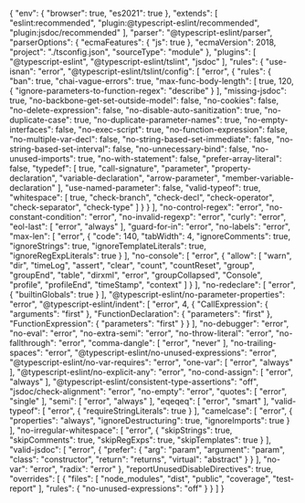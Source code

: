 {
    "env": {
        "browser": true,
        "es2021": true
    },
    "extends": [
        "eslint:recommended",
        "plugin:@typescript-eslint/recommended",
        "plugin:jsdoc/recommended"
    ],
    "parser": "@typescript-eslint/parser",
    "parserOptions": {
        "ecmaFeatures": { "js": true },
        "ecmaVersion": 2018,
        "project": "./tsconfig.json",
        "sourceType": "module"
      },
    "plugins": [
        "@typescript-eslint",
        "@typescript-eslint/tslint",
        "jsdoc"
    ],
    "rules": {
        "use-isnan": "error",
        "@typescript-eslint/tslint/config": [
            "error",
            {
                "rules": {
                    "ban": true,
                    "chai-vague-errors": true,
                    "max-func-body-length": [
                        true,
                        120,
                        {
                            "ignore-parameters-to-function-regex": "describe"
                        }
                    ],
                    "missing-jsdoc": true,
                    "no-backbone-get-set-outside-model": false,
                    "no-cookies": false,
                    "no-delete-expression": false,
                    "no-disable-auto-sanitization": true,
                    "no-duplicate-case": true,
                    "no-duplicate-parameter-names": true,
                    "no-empty-interfaces": false,
                    "no-exec-script": true,
                    "no-function-expression": false,
                    "no-multiple-var-decl": false,
                    "no-string-based-set-immediate": false,
                    "no-string-based-set-interval": false,
                    "no-unnecessary-bind": false,
                    "no-unused-imports": true,
                    "no-with-statement": false,
                    "prefer-array-literal": false,
                    "typedef": [
                        true,
                        "call-signature",
                        "parameter",
                        "property-declaration",
                        "variable-declaration",
                        "arrow-parameter",
                        "member-variable-declaration"
                    ],
                    "use-named-parameter": false,
                    "valid-typeof": true,
                    "whitespace": [
                        true,
                        "check-branch",
                        "check-decl",
                        "check-operator",
                        "check-separator",
                        "check-type"
                    ]
                }
            }
        ],
        "no-control-regex": "error",
        "no-constant-condition": "error",
        "no-invalid-regexp": "error",
        "curly": "error",
        "eol-last": [
            "error",
            "always"
        ],
        "guard-for-in": "error",
        "no-labels": "error",
        "max-len": [
            "error",
            {
                "code": 140,
                "tabWidth": 4,
                "ignoreComments": true,
                "ignoreStrings": true,
                "ignoreTemplateLiterals": true,
                "ignoreRegExpLiterals": true
            }
        ],
        "no-console": [
            "error",
            {
                "allow": [
                    "warn",
                    "dir",
                    "timeLog",
                    "assert",
                    "clear",
                    "count",
                    "countReset",
                    "group",
                    "groupEnd",
                    "table",
                    "dirxml",
                    "error",
                    "groupCollapsed",
                    "Console",
                    "profile",
                    "profileEnd",
                    "timeStamp",
                    "context"
                ]
            }
        ],
        "no-redeclare": [
            "error",
            {
                "builtinGlobals": true
            }
        ],
        "@typescript-eslint/no-parameter-properties": "error",
        "@typescript-eslint/indent": [
            "error",
            4,
            {
                "CallExpression": {
                    "arguments": "first"
                },
                "FunctionDeclaration": {
                    "parameters": "first"
                },
                "FunctionExpression": {
                    "parameters": "first"
                }
            }
        ],
        "no-debugger": "error",
        "no-eval": "error",
        "no-extra-semi": "error",
        "no-throw-literal": "error",
        "no-fallthrough": "error",
        "comma-dangle": [
            "error",
            "never"
        ],
        "no-trailing-spaces": "error",
        "@typescript-eslint/no-unused-expressions": "error",
        "@typescript-eslint/no-var-requires": "error",
        "one-var": [
            "error",
            "always"
        ],
        "@typescript-eslint/no-explicit-any": "error",
        "no-cond-assign": [
            "error",
            "always"
        ],
        "@typescript-eslint/consistent-type-assertions": "off",
        "jsdoc/check-alignment": "error",
        "no-empty": "error",
        "quotes": [
            "error",
            "single"
        ],
        "semi": [
            "error",
            "always"
        ],
        "eqeqeq": [
            "error",
            "smart"
        ],
        "valid-typeof": [
            "error",
            {
                "requireStringLiterals": true
            }
        ],
        "camelcase": [
            "error",
            {
                "properties": "always",
                "ignoreDestructuring": true,
                "ignoreImports": true
            }
        ],
        "no-irregular-whitespace": [
            "error",
            {
                "skipStrings": true,
                "skipComments": true,
                "skipRegExps": true,
                "skipTemplates": true
            }
        ],
        "valid-jsdoc": [
            "error",
            {
                "prefer": {
                    "arg": "param",
                    "argument": "param",
                    "class": "constructor",
                    "return": "returns",
                    "virtual": "abstract"
                }
            }
        ],
        "no-var": "error",
        "radix": "error"
    },
    "reportUnusedDisableDirectives": true,
    "overrides": [
        {
            "files": [
                "node_modules",
                "dist",
                "public",
                "coverage",
                "test-report"
            ],
            "rules": {
                "no-unused-expressions": "off"
            }
        }
    ]
}
